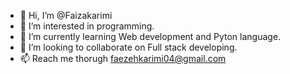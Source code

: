 - 👋 Hi, I’m @Faizakarimi
- 👀 I’m interested in programming.
- 🌱 I’m currently learning Web development and Pyton language.
- 💞️ I’m looking to collaborate on Full stack developing. 
- 📫 Reach me thorugh faezehkarimi04@gmail.com

<!---
Faizakarimi/Faizakarimi is a ✨ special ✨ repository because its `README.md` (this file) appears on your GitHub profile.
You can click the Preview link to take a look at your changes.
--->
